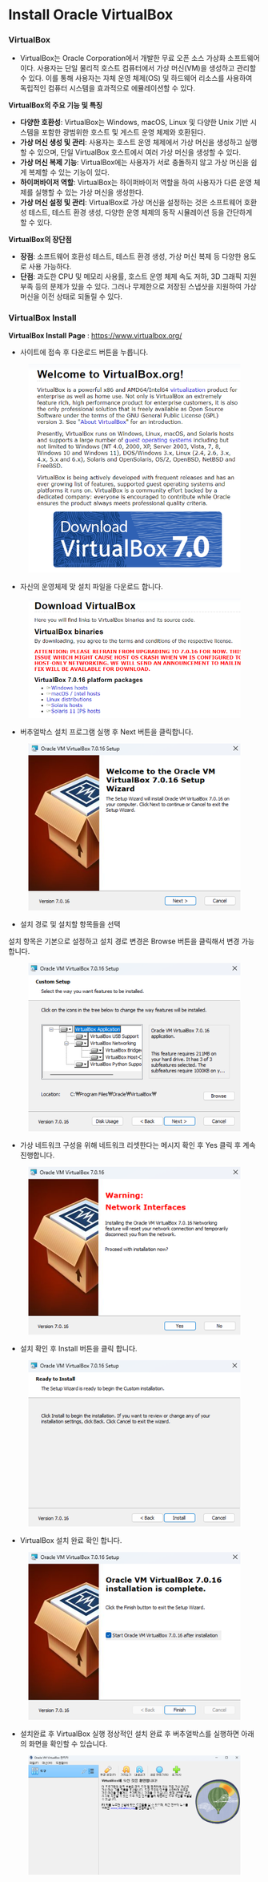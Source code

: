 # Install Oracle VirtualBox

### VirtualBox

* VirtualBox는 Oracle Corporation에서 개발한 무료 오픈 소스 가상화 소프트웨어이다. 사용자는 단일 물리적 호스트 컴퓨터에서 가상 머신(VM)을 생성하고 관리할 수 있다. 이를 통해 사용자는 자체 운영 체제(OS) 및 하드웨어 리소스를 사용하여 독립적인 컴퓨터 시스템을 효과적으로 에뮬레이션할 수 있다.

**VirtualBox의 주요 기능 및 특징**

* **다양한 호환성**: VirtualBox는 Windows, macOS, Linux 및 다양한 Unix 기반 시스템을 포함한 광범위한 호스트 및 게스트 운영 체제와 호환된다.
* **가상 머신 생성 및 관리**: 사용자는 호스트 운영 체제에서 가상 머신을 생성하고 실행할 수 있으며, 단일 VirtualBox 호스트에서 여러 가상 머신을 생성할 수 있다.
* **가상 머신 복제 기능**: VirtualBox에는 사용자가 서로 충돌하지 않고 가상 머신을 쉽게 복제할 수 있는 기능이 있다.
* **하이퍼바이저 역할**: VirtualBox는 하이퍼바이저 역할을 하여 사용자가 다른 운영 체제를 실행할 수 있는 가상 머신을 생성한다.
* **가상 머신 설정 및 관리**: VirtualBox로 가상 머신을 설정하는 것은 소프트웨어 호환성 테스트, 테스트 환경 생성, 다양한 운영 체제의 동작 시뮬레이션 등을 간단하게 할 수 있다.

**VirtualBox의 장단점**

* **장점**: 소프트웨어 호환성 테스트, 테스트 환경 생성, 가상 머신 복제 등 다양한 용도로 사용 가능하다.
* **단점**: 과도한 CPU 및 메모리 사용률, 호스트 운영 체제 속도 저하, 3D 그래픽 지원 부족 등의 문제가 있을 수 있다. 그러나 무제한으로 저장된 스냅샷을 지원하여 가상 머신을 이전 상태로 되돌릴 수 있다.

### VirtualBox Install

**VirtualBox Install Page** : https://www.virtualbox.org/

* 사이트에 접속 후 다운로드 버튼을 누릅니다.

<figure><img src="../../.gitbook/assets/1-1 (1) (1) (1) (1).png" alt=""><figcaption></figcaption></figure>

* 자신의 운영체제 맞 설치 파일을 다운로드 합니다.

<figure><img src="../../.gitbook/assets/1-2 (1) (1) (1) (1).png" alt=""><figcaption></figcaption></figure>

* 버추얼박스 설치 프로그램 실행 후 Next 버튼을 클릭합니다.

<figure><img src="../../.gitbook/assets/1-3 (1) (1) (1).png" alt=""><figcaption></figcaption></figure>

* 설치 경로 및 설치할 항목들을 선택

설치 항목은 기본으로 설정하고 설치 경로 변경은 Browse 버튼을 클릭해서 변경 가능합니다.

<figure><img src="../../.gitbook/assets/1-4 (1) (1) (1).png" alt=""><figcaption></figcaption></figure>

* 가상 네트워크 구성을 위해 네트워크 리셋한다는 메시지 확인 후 Yes 클릭 후 계속 진행합니다.

<figure><img src="../../.gitbook/assets/1-5 (1) (1) (1).png" alt=""><figcaption></figcaption></figure>

* 설치 확인 후 Install 버튼을 클릭 합니다.

<figure><img src="../../.gitbook/assets/1-6 (1) (1) (1).png" alt=""><figcaption></figcaption></figure>

* VirtualBox 설치 완료 확인 합니다.

<figure><img src="../../.gitbook/assets/1-7 (1) (1) (1).png" alt=""><figcaption></figcaption></figure>

* 설치완료 후 VirtualBox 실행 정상적인 설치 완료 후 버추얼박스를 실행하면 아래의 화면을 확인할 수 있습니다.

<figure><img src="../../.gitbook/assets/1-8 (1) (1).png" alt=""><figcaption></figcaption></figure>
